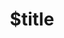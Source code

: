 ---
title: $title
linktitle: $linktitle
articleTitle: $articletitle
second_title: Aspose.Words för .NET
description: $description
type: docs
weight: $weight
url: /sv/net/$ref/
---